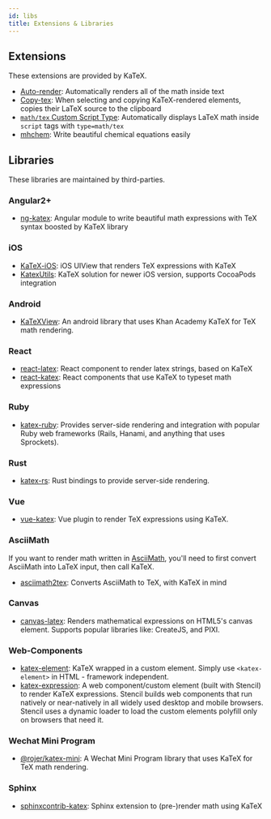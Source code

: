 ```yaml
---
id: libs
title: Extensions & Libraries
---
```

## Extensions

These extensions are provided by KaTeX.

- [Auto-render](autorender.md): Automatically renders all of the math inside text
- [Copy-tex](https://github.com/KaTeX/KaTeX/tree/main/contrib/copy-tex): When selecting and copying KaTeX-rendered elements, copies their LaTeX source to the clipboard
- [`math/tex` Custom Script Type](https://github.com/KaTeX/KaTeX/tree/main/contrib/mathtex-script-type): Automatically displays LaTeX math inside `script` tags with `type=math/tex`
- [mhchem](https://github.com/KaTeX/KaTeX/tree/main/contrib/mhchem): Write beautiful chemical equations easily

## Libraries

These libraries are maintained by third-parties.

### Angular2+
- [ng-katex](https://github.com/garciparedes/ng-katex): Angular module to write beautiful math expressions with TeX syntax boosted by KaTeX library

### iOS
- [KaTeX-iOS](https://github.com/ianarawjo/KaTeX-iOS): iOS UIView that renders TeX expressions with KaTeX
- [KatexUtils](https://cocoapods.org/pods/KatexUtils): KaTeX solution for newer iOS version, supports CocoaPods integration

### Android
- [KaTeXView](https://github.com/judemanutd/KaTeXView): An android library that uses Khan Academy KaTeX for TeX math rendering.

### React
- [react-latex](https://github.com/zzish/react-latex): React component to render latex strings, based on KaTeX
- [react-katex](https://github.com/talyssonoc/react-katex): React components that use KaTeX to typeset math expressions

### Ruby

- [katex-ruby](https://github.com/glebm/katex-ruby): Provides server-side rendering and integration with popular Ruby web frameworks (Rails, Hanami, and anything that uses Sprockets).

### Rust

- [katex-rs](https://github.com/xu-cheng/katex-rs): Rust bindings to provide server-side rendering.

### Vue
- [vue-katex](https://github.com/lucpotage/vue-katex): Vue plugin to render TeX expressions using KaTeX.

### AsciiMath

If you want to render math written in [AsciiMath](http://asciimath.org/),
you'll need to first convert AsciiMath into LaTeX input, then call KaTeX.

- [asciimath2tex](https://github.com/christianp/asciimath2tex): Converts AsciiMath to TeX, with KaTeX in mind

### Canvas

- [canvas-latex](https://github.com/CurriculumAssociates/canvas-latex): Renders mathematical expressions on HTML5's canvas element. Supports popular libraries like: CreateJS, and PIXI.

### Web-Components

- [katex-element](https://github.com/georges-gomes/katex-element): KaTeX wrapped in a custom element. Simply use `<katex-element>` in HTML - framework independent.
- [katex-expression](https://github.com/navsgh/katex-expression): A web component/custom element (built with Stencil) to render KaTeX expressions. Stencil builds web components that run natively or near-natively in all widely used desktop and mobile browsers. Stencil uses a dynamic loader to load the custom elements polyfill only on browsers that need it.

### Wechat Mini Program

- [@rojer/katex-mini](https://github.com/rojer95/katex-mini): A Wechat Mini Program library that uses KaTeX for TeX math rendering.

### Sphinx

* [sphinxcontrib-katex](https://github.com/hagenw/sphinxcontrib-katex): Sphinx extension to (pre-)render math using KaTeX
